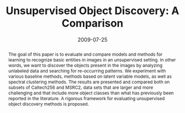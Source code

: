 ---
{
  "title": "Unsupervised Object Discovery: A Comparison",
  "date": "2009-07-25",
  "authors": [
    "Tinne Tuytelaars", "Christoph H. Lampert", "Matthew B. Blaschko", "Wray Buntine"
  ],
  "abstract": "The goal of this paper is to evaluate and compare models and methods for learning to recognize basic entities in images in an unsupervised setting. In other words, we want to discover the objects present in the images by analyzing unlabeled data and searching for re-occurring patterns. We experiment with various baseline methods, methods based on latent variable models, as well as spectral clustering methods. The results are presented and compared both on subsets of Caltech256 and MSRC2, data sets that are larger and more challenging and that include more object classes than what has previously been reported in the literature. A rigorous framework for evaluating unsupervised object discovery methods is proposed.",
  "links": [
    {
      "title": "PDF",
      "type": "pdf",
      "url": "https://link.springer.com/content/pdf/10.1007/s11263-009-0271-8.pdf"
    },
    {
      "title": "Springer Link",
      "type": "website",
      "url": "https://link.springer.com/article/10.1007/s11263-009-0271-8"
    },
    {
      "title": "Semantic Scholar",
      "type": "semanticscholar",
      "url": "https://www.semanticscholar.org/paper/c97432c9640d0bb825c4c3c36a770077f8e53161"
    }
  ],
  "supervision": ["unsupervised"],
  "tasks": [
    "object-discovery"
  ],
  "methods": [
    "k-means-clustering", "principal-component-analysis", "bag-of-visual-words", "scale-invariant-feature-transform", "harris-laplace", "hessian-laplace", "spectral-clustering", "latent-dirichlet-allocation", "non-negative-matrix-factorization"
  ],
  "thumbnail": "unsupervised-object-discovery-a-comparison-thumb.jpg",
  "card": "unsupervised-object-discovery-a-comparison-card.jpg",
  "s2_paper_id": "c97432c9640d0bb825c4c3c36a770077f8e53161"
}
---